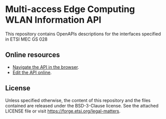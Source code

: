 # Multi-access Edge Computing WLAN Information API

This repository contains OpenAPIs descriptions for the interfaces specified in ETSI MEC GS 028

## Online resources

* [Navigate the API in the browser](https://forge.etsi.org/swagger/ui/?url=https://forge.etsi.org/rep/mec/gs028-wai-api/raw/stf606-final/WlanInformationApi.yaml).
* [Edit the API online](https://forge.etsi.org/swagger/editor/?url=https://forge.etsi.org/rep/mec/gs028-wai-api/raw/stf606-final/WlanInformationApi.yaml).

## License

Unless specified otherwise, the content of this repository and the files contained are released under the BSD-3-Clause license.
See the attached LICENSE file or visit https://forge.etsi.org/legal-matters.
